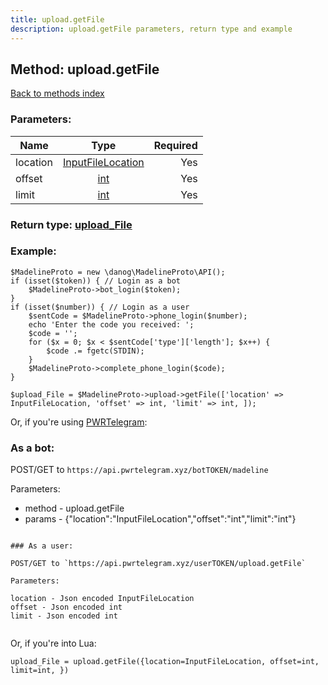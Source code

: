 ```yaml
---
title: upload.getFile
description: upload.getFile parameters, return type and example
---
```

## Method: upload.getFile  
[Back to methods index](index.md)


### Parameters:

| Name     |    Type       | Required |
|----------|:-------------:|---------:|
|location|[InputFileLocation](../types/InputFileLocation.md) | Yes|
|offset|[int](../types/int.md) | Yes|
|limit|[int](../types/int.md) | Yes|


### Return type: [upload\_File](../types/upload_File.md)

### Example:


```
$MadelineProto = new \danog\MadelineProto\API();
if (isset($token)) { // Login as a bot
    $MadelineProto->bot_login($token);
}
if (isset($number)) { // Login as a user
    $sentCode = $MadelineProto->phone_login($number);
    echo 'Enter the code you received: ';
    $code = '';
    for ($x = 0; $x < $sentCode['type']['length']; $x++) {
        $code .= fgetc(STDIN);
    }
    $MadelineProto->complete_phone_login($code);
}

$upload_File = $MadelineProto->upload->getFile(['location' => InputFileLocation, 'offset' => int, 'limit' => int, ]);
```

Or, if you're using [PWRTelegram](https://pwrtelegram.xyz):

### As a bot:

POST/GET to `https://api.pwrtelegram.xyz/botTOKEN/madeline`

Parameters:

* method - upload.getFile
* params - {"location":"InputFileLocation","offset":"int","limit":"int"}

```

### As a user:

POST/GET to `https://api.pwrtelegram.xyz/userTOKEN/upload.getFile`

Parameters:

location - Json encoded InputFileLocation
offset - Json encoded int
limit - Json encoded int


```

Or, if you're into Lua:

```
upload_File = upload.getFile({location=InputFileLocation, offset=int, limit=int, })
```

